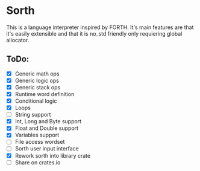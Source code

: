 # Sorth
This is a language interpreter inspired by FORTH. It's main features are that it's easily extensible and that it is no_std friendly only requiering global allocator.

## ToDo:
- [x] Generic math ops
- [x] Generic logic ops
- [x] Generic stack ops
- [x] Runtime word definition
- [x] Conditional logic
- [x] Loops
- [ ] String support
- [x] Int, Long and Byte support
- [x] Float and Double support
- [x] Variables support
- [ ] File access wordset
- [ ] Sorth user input interface
- [x] Rework sorth into library crate
- [ ] Share on crates.io